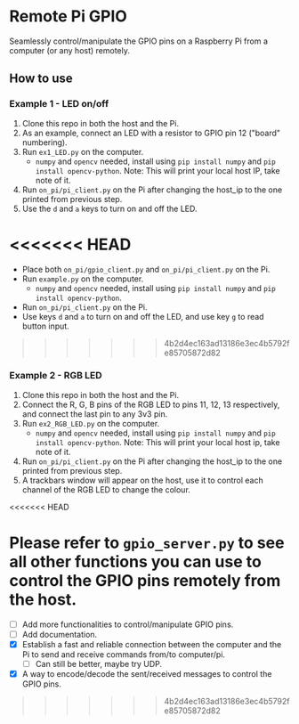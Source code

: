 # Remote Pi GPIO

Seamlessly control/manipulate the GPIO pins on a Raspberry Pi from a computer (or any host) remotely.

## How to use


### Example 1 - LED on/off

1. Clone this repo in both the host and the Pi.
2. As an example, connect an LED with a resistor to GPIO pin 12 ("board" numbering).
3. Run `ex1_LED.py` on the computer.
    - `numpy` and `opencv` needed, install using `pip install numpy` and `pip install opencv-python`. Note: This will print your local host IP, take note of it.
4. Run `on_pi/pi_client.py` on the Pi after changing the host_ip to the one printed from previous step.
5. Use the `d` and `a` keys to turn on and off the LED.

<<<<<<< HEAD
=======
- Place both `on_pi/gpio_client.py` and `on_pi/pi_client.py` on the Pi.
- Run `example.py` on the computer.
    - `numpy` and `opencv` needed, install using `pip install numpy` and `pip install opencv-python`.
- Run `on_pi/pi_client.py` on the Pi.
- Use keys `d` and `a` to turn on and off the LED, and use key `g` to read button input.
>>>>>>> 4b2d4ec163ad13186e3ec4b5792fe85705872d82

### Example 2 - RGB LED

1. Clone this repo in both the host and the Pi.
2. Connect the R, G, B pins of the RGB LED to pins 11, 12, 13 respectively, and connect the last pin to any 3v3 pin.
3. Run `ex2_RGB_LED.py` on the computer.
    - `numpy` and `opencv` needed, install using `pip install numpy` and `pip install opencv-python`. Note: This will print your local host ip, take note of it.
4. Run `on_pi/pi_client.py` on the Pi after changing the host_ip to the one printed from previous step.
5. A trackbars window will appear on the host, use it to control each channel of the RGB LED to change the colour.

<<<<<<< HEAD

Please refer to `gpio_server.py` to see all other functions you can use to control the GPIO pins remotely from the host.
=======
- [ ] Add more functionalities to control/manipulate GPIO pins.
- [ ] Add documentation.
- [x] Establish a fast and reliable connection between the computer and the Pi to send and receive commands from/to computer/pi.
    - [ ] Can still be better, maybe try UDP.
- [x] A way to encode/decode the sent/received messages to control the GPIO pins.
>>>>>>> 4b2d4ec163ad13186e3ec4b5792fe85705872d82

